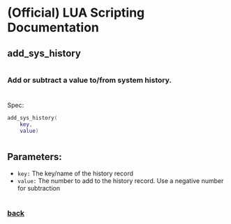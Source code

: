 
# (Official) LUA Scripting Documentation

## add_sys_history
#
### Add or subtract a value to/from system history.
#
Spec:
```lua
add_sys_history(
	key,
	value)
```
#
## Parameters:
- `key:` The key/name of the history record
- `value:` The number to add to the history record. Use a negative number for subtraction
#  

### [back](../history)
